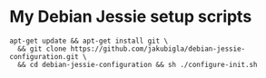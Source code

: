 # My Debian Jessie setup scripts

```shell
apt-get update && apt-get install git \
  && git clone https://github.com/jakubigla/debian-jessie-configuration.git \
  && cd debian-jessie-configuration && sh ./configure-init.sh
```
